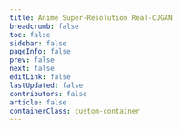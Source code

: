```yaml
---
title: Anime Super-Resolution Real-CUGAN
breadcrumb: false
toc: false
sidebar: false
pageInfo: false
prev: false
next: false
editLink: false
lastUpdated: false
contributors: false
article: false
containerClass: custom-container
---
```


<RealcuganNcnnWebassembly></RealcuganNcnnWebassembly>

<script setup lang="ts">
import RealcuganNcnnWebassembly from "@RealcuganNcnnWebassembly";
</script>
<style>
.custom-container .theme-hope-content{
    margin: 0;
    max-width: 100%;
}
</style>

